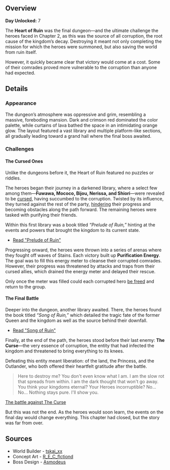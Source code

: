 <!-- title: Heart of Ruin -->
<!-- quote: They brought this upon themselves—Nothing stays pure. -->
<!-- chapters: 1 -->
<!-- images: (Heart of Ruin Overview #1), (Heart of Ruin Overview #2), (Heart of Ruin Overview #3), (Heart of Ruin Concept Art #1), (Heart of Ruin Concept Art #2), (Heart of Ruin Concept Art #3), (Dungeon Boss: The Curse) -->
<!-- model: false -->

## Overview

**Day Unlocked:** 7

The **Heart of Ruin** was the final dungeon—and the ultimate challenge the heroes faced in Chapter 2, as this was the source of all corruption, the root cause of the kingdom’s decay. Destroying it meant not only completing the mission for which the heroes were summoned, but also saving the world from ruin itself.

However, it quickly became clear that victory would come at a cost. Some of their comrades proved more vulnerable to the corruption than anyone had expected.

## Details

### Appearance

The dungeon’s atmosphere was oppressive and grim, resembling a massive, foreboding mansion. Dark and crimson red dominated the color palette, while curtains of lava bathed the space in an intimidating orange glow. The layout featured a vast library and multiple platform-like sections, all gradually leading toward a grand hall where the final boss awaited.

### Challenges

#### The Cursed Ones

Unlike the dungeons before it, the Heart of Ruin featured no puzzles or riddles.

The heroes began their journey in a darkened library, where a select few among them—**Fuwawa, Mococo, Bijou, Nerissa, and Shiori**—were revealed to be [cursed](https://www.youtube.com/live/FlPFFE5_X3Y?si=X225RDkHgfG9S-lA&t=8877), having succumbed to the corruption. Twisted by its influence, they turned against the rest of the party, [hindering](https://www.youtube.com/live/FlPFFE5_X3Y?si=Y0CkESZCjPvnlNT4&t=9221) their progress and becoming obstacles along the path forward. The remaining heroes were tasked with purifying their friends.

Within this first library was a book titled _“Prelude of Ruin,”_ hinting at the events and powers that brought the kingdom to its current state.

- [Read "Prelude of Ruin"](#text:prelude-of-ruin)

Progressing onward, the heroes were thrown into a series of arenas where they fought off waves of Stains. Each victory built up **Purification Energy**. The goal was to fill this energy meter to cleanse their corrupted comrades. However, their progress was threatened by attacks and traps from their cursed allies, which drained the energy meter and delayed their rescue.

Only once the meter was filled could each corrupted hero [be freed](https://www.youtube.com/live/FlPFFE5_X3Y?si=gTrix4HT7CG7-0Xx&t=9250) and return to the group.

#### The Final Battle

Deeper into the dungeon, another library awaited. There, the heroes found the book titled _“Song of Ruin,”_ which detailed the tragic fate of the former Queen and the kingdom as well as the source behind their downfall.

- [Read "Song of Ruin"](#text:song-of-ruin)

Finally, at the end of the path, the heroes stood before their last enemy: **The Curse**—the very essence of corruption, the entity that had infected the kingdom and threatened to bring everything to its knees.

Defeating this entity meant liberation: of the land, the Princess, and the Outlander, who both offered their heartfelt gratitude after the battle.

> Here to destroy me? You don't even know what I am.
> I am the slow rot that spreads from within.
> I am the dark thought that won't go away.
> You think your kingdoms eternal? Your Heroes incorruptible?
> No... No... Nothing stays pure.
> I'll show you.

[The battle against The Curse](#embed:https://www.youtube.com/live/mb91g7vQSnA?si=aPXghWa1h648PaCG&t=6678)

But this was not the end.
As the heroes would soon learn, the events on the final day would change everything.
This chapter had closed, but the story was far from over.

## Sources

- World Builder - [tskai_xx](https://x.com/tskai_xx/status/1921298594185036164/photo/1)
- Concept Art - [R_E_C_flctiond](https://x.com/R_E_C_flctiond/status/1921068336151957890)
- Boss Design - [Asmodeus](#out:https://www.youtube.com/watch?v=wMbXr2nLMeU)
